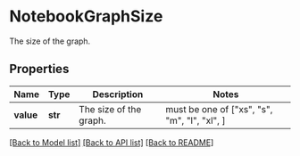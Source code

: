# NotebookGraphSize

The size of the graph.

## Properties

| Name      | Type    | Description            | Notes                                        |
| --------- | ------- | ---------------------- | -------------------------------------------- |
| **value** | **str** | The size of the graph. | must be one of ["xs", "s", "m", "l", "xl", ] |

[[Back to Model list]](README.md#documentation-for-models) [[Back to API list]](README.md#documentation-for-api-endpoints) [[Back to README]](README.md)
